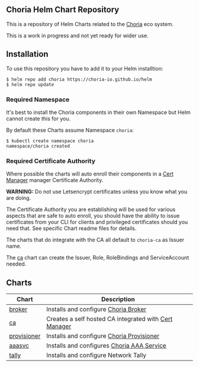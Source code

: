 ## Choria Helm Chart Repository

This is a repository of Helm Charts related to the [Choria](https://choria.io) eco system.

This is a work in progress and not yet ready for wider use.

## Installation

To use this repository you have to add it to your Helm installtion:

```
$ helm repo add choria https://choria-io.github.io/helm
$ helm repo update
```

### Required Namespace

It's best to install the Choria components in their own Namespace but Helm cannot create this for you.

By default these Charts assume Namespace `choria`:

```nohighlight
$ kubectl create namespace choria
namespace/choria created
```

### Required Certificate Authority

Where possible the charts will auto enroll their components in a [Cert Manager](https://cert-manager.io/)
manager Certificate Authority.

**WARNING:** Do not use Letsencrypt certificates unless you know what you are doing.

The Certificate Authority you are establishing will be used for various aspects that
are safe to auto enroll, you should have the ability to issue certificates from your CLI
for clients and privileged certificates should you need that. See specific Chart readme files
for details.

The charts that do integrate with the CA all default to `choria-ca` as Issuer name.

The [ca](https://github.com/choria-io/helm/tree/master/charts/ca) chart can create the Issuer, Role, RoleBindings and ServiceAccount needed.

## Charts

|Chart|Description|
|-----|-----------|
|[broker](https://github.com/choria-io/helm/tree/master/charts/broker)|Installs and configure [Choria Broker](https://github.com/choria-io/go-choria)|
|[ca](https://github.com/choria-io/helm/tree/master/charts/ca)|Creates a self hosted CA integrated with [Cert Manager](https://cert-manager.io)|
|[provisioner](https://github.com/choria-io/helm/tree/master/charts/provisioner)|Installs and configure [Choria Provisioner](https://github.com/choria-io/provisioning-agent)|
|[aaasvc](https://github.com/choria-io/helm/tree/master/charts/aaasvc)|Installs and configures [Choria AAA Service](https://github.com/choria-io/aaasvc)|
|[tally](https://github.com/choria-io/helm/tree/master/charts/tally)|Installs and configure Network Tally|

